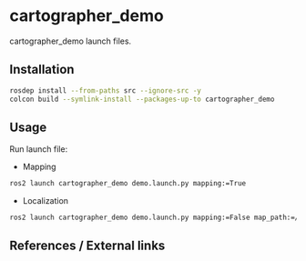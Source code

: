 # cartographer_demo
<!-- Required -->
<!-- Package description -->
cartographer_demo launch files.

## Installation
<!-- Required -->
<!-- Things to consider:
    - How to build package? 
    - Are there any other 3rd party dependencies required? -->

```bash
rosdep install --from-paths src --ignore-src -y
colcon build --symlink-install --packages-up-to cartographer_demo
```

## Usage
<!-- Required -->
<!-- Things to consider:
    - Launching package. 
    - Exposed API (example service/action call. -->
Run launch file:
* Mapping
```bash
ros2 launch cartographer_demo demo.launch.py mapping:=True
```

 * Localization
```bash
ros2 launch cartographer_demo demo.launch.py mapping:=False map_path:=/path/to/map.pbstream
```

## References / External links
<!-- Optional -->
